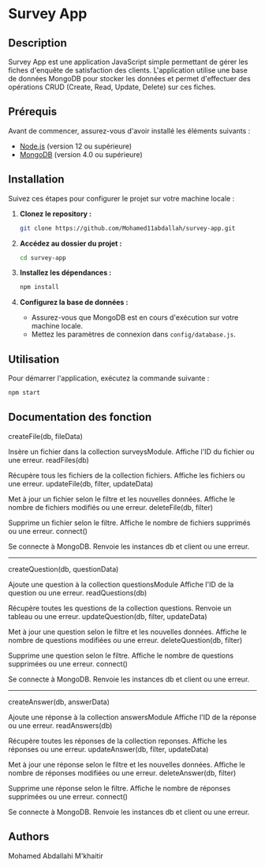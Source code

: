 # Survey App

## Description

Survey App est une application JavaScript simple permettant de gérer les fiches d'enquête de satisfaction des clients. L'application utilise une base de données MongoDB pour stocker les données et permet d'effectuer des opérations CRUD (Create, Read, Update, Delete) sur ces fiches.

## Prérequis

Avant de commencer, assurez-vous d'avoir installé les éléments suivants :

- [Node.js](https://nodejs.org/) (version 12 ou supérieure)
- [MongoDB](https://www.mongodb.com/try/download/community) (version 4.0 ou supérieure)

## Installation

Suivez ces étapes pour configurer le projet sur votre machine locale :

1. **Clonez le repository :**

    ```bash
    git clone https://github.com/Mohamed11abdallah/survey-app.git
    ```

2. **Accédez au dossier du projet :**

    ```bash
    cd survey-app
    ```

3. **Installez les dépendances :**

    ```bash
    npm install
    ```

4. **Configurez la base de données :**

    - Assurez-vous que MongoDB est en cours d'exécution sur votre machine locale.
    - Mettez les paramètres de connexion dans `config/database.js`.

## Utilisation

Pour démarrer l'application, exécutez la commande suivante :

```bash
npm start
```

## Documentation des fonction

createFile(db, fileData)

Insère un fichier dans la collection surveysModule. Affiche l'ID du fichier ou une erreur.
readFiles(db)

Récupère tous les fichiers de la collection fichiers. Affiche les fichiers ou une erreur.
updateFile(db, filter, updateData)

Met à jour un fichier selon le filtre et les nouvelles données. Affiche le nombre de fichiers modifiés ou une erreur.
deleteFile(db, filter)

Supprime un fichier selon le filtre. Affiche le nombre de fichiers supprimés ou une erreur.
connect()

Se connecte à MongoDB. Renvoie les instances db et client ou une erreur.

--------------------

createQuestion(db, questionData)

Ajoute une question à la collection questionsModule Affiche l'ID de la question ou une erreur.
readQuestions(db)

Récupère toutes les questions de la collection questions. Renvoie un tableau ou une erreur.
updateQuestion(db, filter, updateData)

Met à jour une question selon le filtre et les nouvelles données. Affiche le nombre de questions modifiées ou une erreur.
deleteQuestion(db, filter)

Supprime une question selon le filtre. Affiche le nombre de questions supprimées ou une erreur.
connect()

Se connecte à MongoDB. Renvoie les instances db et client ou une erreur.



---------------------

createAnswer(db, answerData)

Ajoute une réponse à la collection answersModule Affiche l'ID de la réponse ou une erreur.
readAnswers(db)

Récupère toutes les réponses de la collection reponses. Affiche les réponses ou une erreur.
updateAnswer(db, filter, updateData)

Met à jour une réponse selon le filtre et les nouvelles données. Affiche le nombre de réponses modifiées ou une erreur.
deleteAnswer(db, filter)

Supprime une réponse selon le filtre. Affiche le nombre de réponses supprimées ou une erreur.
connect()

Se connecte à MongoDB. Renvoie les instances db et client ou une erreur.



## Authors

Mohamed Abdallahi M'khaitir

